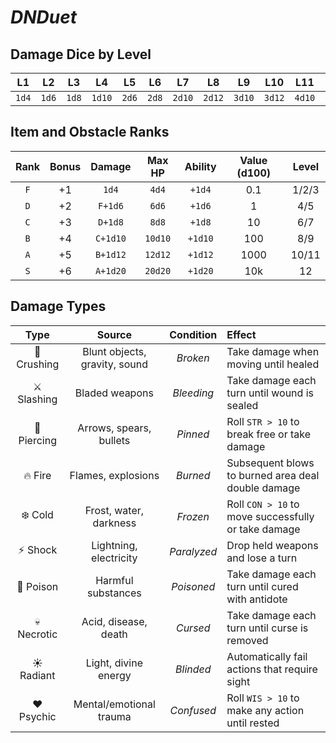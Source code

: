 # *DNDuet*

## Damage Dice by Level

| L1 | L2 | L3 | L4 | L5 | L6 | L7 | L8 | L9 | L10 | L11 | L12 |
|:---:|:---:|:---:|:---:|:---:|:---:|:---:|:---:|:---:|:---:|:---:|:---:|
| `1d4` | `1d6` | `1d8` | `1d10` | `2d6` | `2d8` | `2d10` | `2d12` | `3d10` | `3d12` | `4d10` | `4d12` |

## Item and Obstacle Ranks

| Rank | Bonus | Damage | Max HP | Ability | Value (d100) | Level |
|:---:|:---:|:---:|:---:|:---:|:---:|:---:|
| `F` | +1 | `1d4` | `4d4` | `+1d4` | 0.1 | 1/2/3 |
| `D` | +2 | `F+1d6` | `6d6` | `+1d6` | 1 | 4/5 |
| `C` | +3 | `D+1d8` | `8d8` | `+1d8` | 10 | 6/7 |
| `B` | +4 | `C+1d10` | `10d10` | `+1d10` | 100 | 8/9 |
| `A` | +5 | `B+1d12` | `12d12` | `+1d12` | 1000 | 10/11 |
| `S` | +6 | `A+1d20` | `20d20` | `+1d20` | 10k | 12 |

## Damage Types

| Type | Source | Condition | Effect |
|:---:|:---:|:---:|:--- |
| 👊 Crushing | Blunt objects, gravity, sound | *Broken* | Take damage when moving until healed |
| ⚔️ Slashing | Bladed weapons | *Bleeding* | Take damage each turn until wound is sealed |
| 🏹 Piercing | Arrows, spears, bullets | *Pinned* | Roll `STR > 10` to break free or take damage |
| 🔥 Fire | Flames, explosions | *Burned* | Subsequent blows to burned area deal double damage |
| ❄️ Cold | Frost, water, darkness | *Frozen* | Roll `CON > 10` to move successfully or take damage |
| ⚡️ Shock | Lightning, electricity | *Paralyzed* | Drop held weapons and lose a turn |
| 💉 Poison | Harmful substances | *Poisoned* | Take damage each turn until cured with antidote |
| 💀 Necrotic | Acid, disease, death | *Cursed* | Take damage each turn until curse is removed |
| ☀️ Radiant | Light, divine energy | *Blinded* | Automatically fail actions that require sight |
| ♥️ Psychic | Mental/emotional trauma | *Confused* | Roll `WIS > 10` to make any action until rested |
